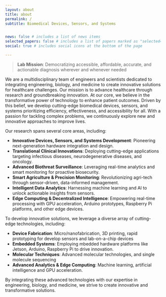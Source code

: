 ```yaml
---
layout: about
title: about
permalink: /
subtitle: Biomedical Devices, Sensors, and Systems


news: false # includes a list of news items
selected_papers: false # includes a list of papers marked as "selected={true}"
social: true # includes social icons at the bottom of the page

---
```


> **Lab Mission**: Democratizing accessible, affordable, accurate, and actionable diagnosis wherever and whenever needed

We are a multidisciplinary team of engineers and scientists dedicated to integrating engineering, biology, and medicine to create innovative solutions for healthcare challenges. Our mission is to advance healthcare through research and groundbreaking innovation. At our core, we believe in the transformative power of technology to enhance patient outcomes. Driven by this belief, we develop cutting-edge biomedical devices, sensors, and systems prioritizing efficiency, effectiveness, and accessibility for all. With a passion for tackling complex problems, we continuously explore new and innovative approaches to improve lives.

Our research spans several core areas, including:

- **Innovative Devices, Sensors, and Systems Development**: Pioneering next-generation hardware integration and design.
- **Translational Clinical Innovations**: Deploying cutting-edge applications targeting infectious diseases, neurodegenerative diseases, and oncology.
- **Advanced Biothreat Surveillance**: Leveraging real-time analytics and smart monitoring for proactive biosecurity.
- **Smart Agriculture & Precision Monitoring**: Revolutionizing agri-tech through sensor-driven, data-informed management.
- **Intelligent Data Analytics**: Harnessing machine learning and AI to unlock actionable insights from sensors.
- **Edge Computing & Decentralized Intelligence**: Empowering real-time processing with GPU acceleration, Arduino prototypes, Raspberry Pi platforms, and other edge devices.

To develop innovative solutions, we leverage a diverse array of cutting-edge technologies, including:

- **Device Fabrication**: Micro/nanofabrication, 3D printing, rapid prototyping for develop sensors and lab-on-a-chip devices
- **Embedded Systems**: Employing mbedded hardware platforms like Jetson, Arduino,  Raspberry Pi to drive innovation.
- **Molecular Techniques**: Advanced molecular technologies, and single molecule sequencing
- **Advanced Analytics & Edge Computing**: Machine learning, artificial intelligence and GPU acceleration.
  
By integrating these advanced technologies with our expertise in engineering, biology, and medicine, we strive to create innovative and transformative solutions.
